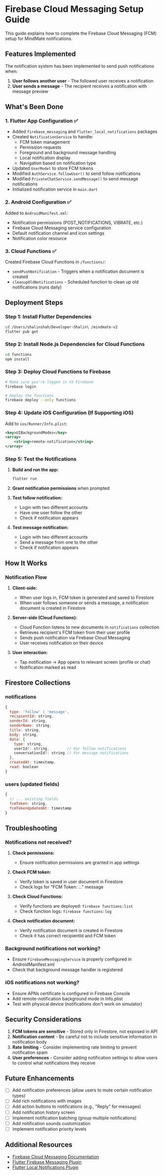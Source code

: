 # Firebase Cloud Messaging Setup Guide

This guide explains how to complete the Firebase Cloud Messaging (FCM) setup for MindMate notifications.

## Features Implemented

The notification system has been implemented to send push notifications when:
1. **User follows another user** - The followed user receives a notification
2. **User sends a message** - The recipient receives a notification with message preview

## What's Been Done

### 1. Flutter App Configuration ✅

- Added `firebase_messaging` and `flutter_local_notifications` packages
- Created `NotificationService` to handle:
  - FCM token management
  - Permission requests
  - Foreground and background message handling
  - Local notification display
  - Navigation based on notification type
- Updated `UserModel` to store FCM tokens
- Modified `AuthService.followUser()` to send follow notifications
- Modified `PrivateChatService.sendMessage()` to send message notifications
- Initialized notification service in `main.dart`

### 2. Android Configuration ✅

Added to `AndroidManifest.xml`:
- Notification permissions (POST_NOTIFICATIONS, VIBRATE, etc.)
- Firebase Cloud Messaging service configuration
- Default notification channel and icon settings
- Notification color resource

### 3. Cloud Functions ✅

Created Firebase Cloud Functions in `/functions/`:
- `sendPushNotification` - Triggers when a notification document is created
- `cleanupOldNotifications` - Scheduled function to clean up old notifications (runs daily)

## Deployment Steps

### Step 1: Install Flutter Dependencies

```bash
cd /Users/shalinshah/Developer-Shalin\ /mindmate-v2
flutter pub get
```

### Step 2: Install Node.js Dependencies for Cloud Functions

```bash
cd functions
npm install
```

### Step 3: Deploy Cloud Functions to Firebase

```bash
# Make sure you're logged in to Firebase
firebase login

# Deploy the functions
firebase deploy --only functions
```

### Step 4: Update iOS Configuration (If Supporting iOS)

Add to `ios/Runner/Info.plist`:
```xml
<key>UIBackgroundModes</key>
<array>
    <string>remote-notification</string>
</array>
```

### Step 5: Test the Notifications

1. **Build and run the app:**
   ```bash
   flutter run
   ```

2. **Grant notification permissions** when prompted

3. **Test follow notification:**
   - Login with two different accounts
   - Have one user follow the other
   - Check if notification appears

4. **Test message notification:**
   - Login with two different accounts
   - Send a message from one to the other
   - Check if notification appears

## How It Works

### Notification Flow

1. **Client-side:**
   - When user logs in, FCM token is generated and saved to Firestore
   - When user follows someone or sends a message, a notification document is created in Firestore

2. **Server-side (Cloud Functions):**
   - Cloud Function listens to new documents in `notifications` collection
   - Retrieves recipient's FCM token from their user profile
   - Sends push notification via Firebase Cloud Messaging
   - User receives notification on their device

3. **User interaction:**
   - Tap notification → App opens to relevant screen (profile or chat)
   - Notification marked as read

## Firestore Collections

### notifications
```javascript
{
  type: 'follow' | 'message',
  recipientId: string,
  senderId: string,
  senderName: string,
  title: string,
  body: string,
  data: {
    type: string,
    userId?: string,        // For follow notifications
    conversationId?: string // For message notifications
  },
  createdAt: timestamp,
  read: boolean
}
```

### users (updated fields)
```javascript
{
  // ... existing fields
  fcmToken: string,
  fcmTokenUpdatedAt: timestamp
}
```

## Troubleshooting

### Notifications not received?

1. **Check permissions:**
   - Ensure notification permissions are granted in app settings

2. **Check FCM token:**
   - Verify token is saved in user document in Firestore
   - Check logs for "FCM Token: ..." message

3. **Check Cloud Functions:**
   - Verify functions are deployed: `firebase functions:list`
   - Check function logs: `firebase functions:log`

4. **Check notification document:**
   - Verify notification document is created in Firestore
   - Check it has correct recipientId and FCM token

### Background notifications not working?

- Ensure `FirebaseMessagingService` is properly configured in AndroidManifest.xml
- Check that background message handler is registered

### iOS notifications not working?

- Ensure APNs certificate is configured in Firebase Console
- Add remote-notification background mode in Info.plist
- Test with physical device (notifications don't work on simulator)

## Security Considerations

1. **FCM tokens are sensitive** - Stored only in Firestore, not exposed in API
2. **Notification content** - Be careful not to include sensitive information in notification body
3. **Rate limiting** - Consider implementing rate limiting to prevent notification spam
4. **User preferences** - Consider adding notification settings to allow users to control what notifications they receive

## Future Enhancements

- [ ] Add notification preferences (allow users to mute certain notification types)
- [ ] Add rich notifications with images
- [ ] Add action buttons to notifications (e.g., "Reply" for messages)
- [ ] Add notification history screen
- [ ] Implement notification batching (group multiple notifications)
- [ ] Add notification sounds customization
- [ ] Implement notification priority levels

## Additional Resources

- [Firebase Cloud Messaging Documentation](https://firebase.google.com/docs/cloud-messaging)
- [Flutter Firebase Messaging Plugin](https://pub.dev/packages/firebase_messaging)
- [Flutter Local Notifications Plugin](https://pub.dev/packages/flutter_local_notifications)


